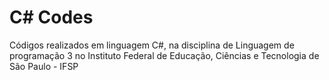 # C# Codes
Códigos realizados em linguagem C#, na disciplina de Linguagem de programação 3 no Instituto Federal de Educação, Ciências e Tecnologia de São Paulo - IFSP
